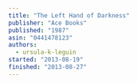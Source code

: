 ```yaml
---
title: "The Left Hand of Darkness"
publisher: "Ace Books"
published: "1987"
asin: "0441478123"
authors:
  - ursula-k-leguin
started: "2013-08-19"
finished: "2013-08-27"
---
```


